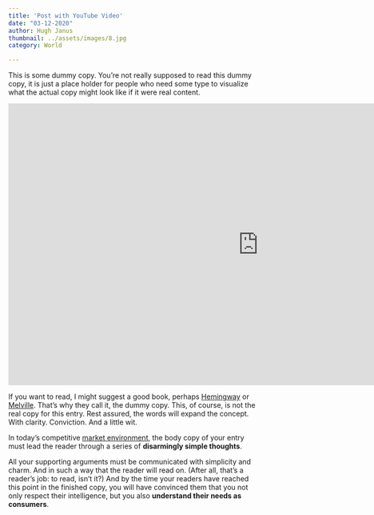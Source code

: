 ```yaml
---
title: 'Post with YouTube Video'
date: "03-12-2020"
author: Hugh Janus
thumbnail: ../assets/images/8.jpg
category: World

---
```

This is some dummy copy. You’re not really supposed to read this dummy copy, it is just a place holder for people who need some type to visualize what the actual copy might look like if it were real content.

<iframe allowfullscreen="" frameborder="0" height="563" src="https://www.youtube.com/embed/SXlvU7N-xiY?rel=0" width="1000"></iframe>

If you want to read, I might suggest a good book, perhaps [Hemingway](http://en.wikipedia.org/wiki/Ernest_Hemingway "Hemingway") or [Melville](http://en.wikipedia.org/wiki/Herman_Melville "Melville"). That’s why they call it, the dummy copy. This, of course, is not the real copy for this entry. Rest assured, the words will expand the concept. With clarity. Conviction. And a little wit.

In today’s competitive [market environment](http://en.wikipedia.org/wiki/Market_environment "market environment"), the body copy of your entry must lead the reader through a series of **disarmingly simple thoughts**.

All your supporting arguments must be communicated with simplicity and charm. And in such a way that the reader will read on. (After all, that’s a reader’s job: to read, isn’t it?) And by the time your readers have reached this point in the finished copy, you will have convinced them that you not only respect their intelligence, but you also **understand their needs as consumers**.